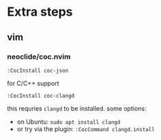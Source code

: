 # Extra steps
## vim
### neoclide/coc.nvim
```
:CocInstall coc-json
```
for C/C++ support
```
:CocInstall coc-clangd
```
this requries `clangd` to be installed. some options:
* on Ubuntu: `sudo apt install clangd`
* or try via the plugin: `:CocCommand clangd.install`
